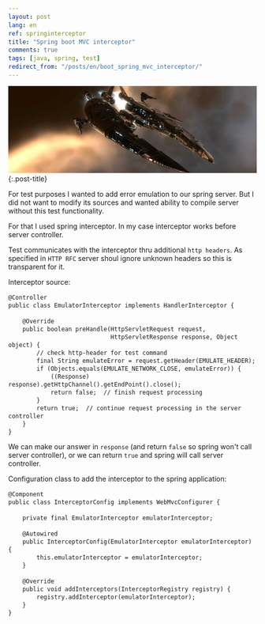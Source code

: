```yaml
---
layout: post
lang: en
ref: springinterceptor
title: "Spring boot MVC interceptor"
comments: true
tags: [java, spring, test]
redirect_from: "/posts/en/boot_spring_mvc_interceptor/"
---
```

![](/images/interceptor.jpg){:.post-title}

For test purposes I wanted to add error emulation to our spring server.
But I did not want to modify its sources and wanted ability to compile server without
this test functionality.

For that I used spring interceptor.
In my case interceptor works before server controller.

Test communicates with the interceptor thru additional `http headers`.
As specified in `HTTP RFC` server shoul ignore unknown headers so this is transparent
for it.

Interceptor source:

    @Controller
    public class EmulatorInterceptor implements HandlerInterceptor {

        @Override
        public boolean preHandle(HttpServletRequest request,
                                 HttpServletResponse response, Object object) {
            // check http-header for test command
            final String emulateError = request.getHeader(EMULATE_HEADER);
            if (Objects.equals(EMULATE_NETWORK_CLOSE, emulateError)) {
                ((Response) response).getHttpChannel().getEndPoint().close();
                return false;  // finish request processing
            }
            return true;  // continue request processing in the server controller
        }
    }

We can make our answer in `response` (and return `false` so spring won't call server controller), or we can return `true` and spring will call server controller.

Configuration class to add the interceptor to the spring application:

    @Component
    public class InterceptorConfig implements WebMvcConfigurer {

        private final EmulatorInterceptor emulatorInterceptor;

        @Autowired
        public InterceptorConfig(EmulatorInterceptor emulatorInterceptor) {
            this.emulatorInterceptor = emulatorInterceptor;
        }

        @Override
        public void addInterceptors(InterceptorRegistry registry) {
            registry.addInterceptor(emulatorInterceptor);
        }
    }
